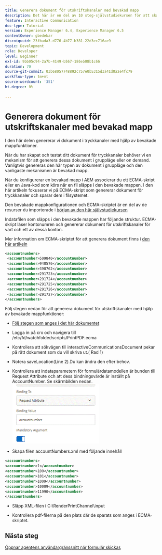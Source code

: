 ```yaml
---
title: Generera dokument för utskriftskanaler med bevakad mapp
description: Det här är en del av 10 steg-självstudiekursen för att skapa ditt första interaktiva kommunikationsdokument för tryckkanalen. I den här delen genererar vi dokument i tryckkanaler med hjälp av bevakade mappfunktioner.
feature: Interactive Communication
doc-type: Tutorial
version: Experience Manager 6.4, Experience Manager 6.5
contentOwner: gbedekar
discoiquuid: 23fbada3-d776-4b77-b381-22d3ec716ae9
topic: Development
role: Developer
level: Beginner
exl-id: 9bb05c94-2a7b-4149-b567-186eb08b1c66
duration: 70
source-git-commit: 03b68057748892c757e0b5315d3a41d0a2e4fc79
workflow-type: tm+mt
source-wordcount: '351'
ht-degree: 0%

---
```


# Generera dokument för utskriftskanaler med bevakad mapp

I den här delen genererar vi dokument i tryckkanaler med hjälp av bevakade mappfunktioner.

När du har skapat och testat ditt dokument för tryckkanaler behöver vi en mekanism för att generera dessa dokument i gruppläge eller on demand. Vanligtvis genereras den här typen av dokument i gruppläge och den vanligaste mekanismen är bevakad mapp.

När du konfigurerar en bevakad mapp i AEM associerar du ett ECMA-skript eller en Java-kod som körs när en fil släpps i den bevakade mappen. I den här artikeln fokuserar vi på ECMA-skript som genererar dokument för tryckkanaler och sparar dem i filsystemet.

Den bevakade mappkonfigurationen och ECMA-skriptet är en del av de resurser du importerade i [början av den här självstudiekursen](introduction.md)

Indatafilen som släpps i den bevakade mappen har följande struktur. ECMA-skript läser kontonumren och genererar dokument för utskriftskanaler för vart och ett av dessa konton.

Mer information om ECMA-skriptet för att generera dokument finns i [den här artikeln](/help/forms/interactive-communications/generating-interactive-communications-print-document-using-api-tutorial-use.md)

```xml
<accountnumbers>
 <accountnumber>509840</accountnumber>
 <accountnumber>948576</accountnumber>
 <accountnumber>398762</accountnumber>
 <accountnumber>291723</accountnumber>
 <accountnumber>291724</accountnumber>
 <accountnumber>291725</accountnumber>
 <accountnumber>291726</accountnumber>
 <accountnumber>291727</accountnumber>
</accountnumbers>
```

Följ stegen nedan för att generera dokument för utskriftskanaler med hjälp av bevakade mappfunktioner:

* [Följ stegen som anges i det här dokumentet](/help/forms/adaptive-forms/service-user-tutorial-develop.md)

* Logga in på crx och navigera till /etc/fd/watchfolder/scripts/PrintPDF.ecma

* Kontrollera att sökvägen till interactiveCommunicationsDocument pekar på rätt dokument som du vill skriva ut.( Rad 1)
* Notera saveLocation(Line 2).Du kan ändra den efter behov.
* Kontrollera att indataparametern för formulärdatamodellen är bunden till Request Attribute och att dess bindningsvärde är inställt på AccountNumber. Se skärmbilden nedan.
  ![begäran](assets/requestattributeprintchannel.gif)

* Skapa filen accountNumbers.xml med följande innehåll

```xml
<accountnumbers>
<accountnumber>1</accountnumber>
<accountnumber>100</accountnumber>
<accountnumber>101</accountnumber>
<accountnumber>1009</accountnumber>
<accountnumber>10009</accountnumber>
<accountnumber>11990</accountnumber>
</accountnumbers>
```

* Släpp XML-filen i C:\RenderPrintChannel\input

* Kontrollera pdf-filerna på den plats där de sparats som anges i ECMA-skriptet.

## Nästa steg

[Öppnar agentens användargränssnitt när formulär skickas](./opening-agent-ui-on-form-submission.md)